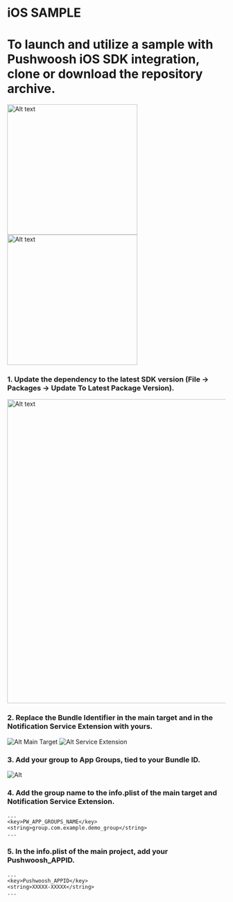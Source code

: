 # iOS SAMPLE

# To launch and utilize a sample with Pushwoosh iOS SDK integration, clone or download the repository archive.

 <img src="https://github.com/Pushwoosh/pushwoosh-ios-sample/blob/main/Screenshots/Screen2.png" alt="Alt text" width="300"> <img src="https://github.com/Pushwoosh/pushwoosh-ios-sample/blob/main/Screenshots/Screen1.png" alt="Alt text" width="300">
 
### 1. Update the dependency to the latest SDK version (File -> Packages -> Update To Latest Package Version).
 <img src="https://github.com/Pushwoosh/pushwoosh-ios-sample/blob/main/Screenshots/UpdateDependencies.png" alt="Alt text" width="700">
 
### 2. Replace the Bundle Identifier in the main target and in the Notification Service Extension with yours.
   ![Alt Main Target](https://github.com/Pushwoosh/pushwoosh-ios-sample/blob/main/Screenshots/BundleID.png)
   ![Alt Service Extension](https://github.com/Pushwoosh/pushwoosh-ios-sample/blob/main/Screenshots/BundleIDExtension.png)
### 3. Add your group to App Groups, tied to your Bundle ID.
   ![Alt](https://github.com/Pushwoosh/pushwoosh-ios-sample/blob/main/Screenshots/AppGroups.png)
### 4. Add the group name to the info.plist of the main target and Notification Service Extension.
```
...
<key>PW_APP_GROUPS_NAME</key>
<string>group.com.example.demo_group</string>
...
```
### 5. In the info.plist of the main project, add your Pushwoosh_APPID.
```
...
<key>Pushwoosh_APPID</key>
<string>XXXXX-XXXXX</string>
...
```
